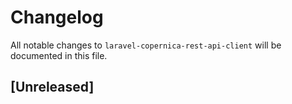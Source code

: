 # Changelog

All notable changes to `laravel-copernica-rest-api-client` will be documented in this file.

## [Unreleased]
